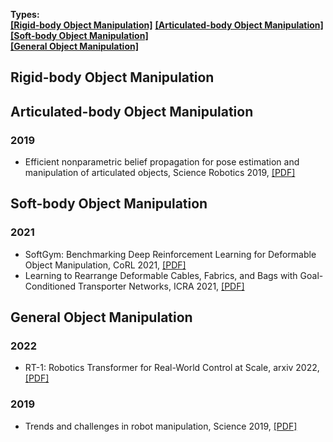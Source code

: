 **Types:**   
<strong><a href="#0">[Rigid-body Object Manipulation]</a></strong> <strong><a href="#1">[Articulated-body Object Manipulation]</a></strong> <strong><a href="#2">[Soft-body Object Manipulation]</a></strong>   
<strong><a href="#3">[General Object Manipulation]</a></strong>

[//]: # (---------------------------------Comment for segmentation---------------------------------)
<h2 id="0">Rigid-body Object Manipulation</h2>


[//]: # (---------------------------------Comment for segmentation---------------------------------)
<h2 id="1">Articulated-body Object Manipulation</h2>

### 2019
- Efficient nonparametric belief propagation for pose estimation and manipulation of articulated objects, Science Robotics 2019, [[PDF]](https://www.science.org/doi/full/10.1126/scirobotics.aaw4523)   

[//]: # (---------------------------------Comment for segmentation---------------------------------)
<h2 id="2">Soft-body Object Manipulation</h2>

### 2021
- SoftGym: Benchmarking Deep Reinforcement Learning for Deformable Object Manipulation, CoRL 2021, [[PDF]](https://proceedings.mlr.press/v155/lin21a.html)  
- Learning to Rearrange Deformable Cables, Fabrics, and Bags with Goal-Conditioned Transporter Networks, ICRA 2021, [[PDF]](https://arxiv.org/pdf/2012.03385.pdf)  

[//]: # (---------------------------------Comment for segmentation---------------------------------)
<h2 id="3">General Object Manipulation</h2>

### 2022
- RT-1: Robotics Transformer for Real-World Control at Scale, arxiv 2022, [[PDF]](https://robotics-transformer.github.io/assets/rt1.pdf)

### 2019
- Trends and challenges in robot manipulation, Science 2019, [[PDF]](https://www.science.org/doi/full/10.1126/science.aat8414)  
